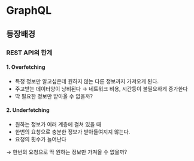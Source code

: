 # GraphQL

## 등장배경

### REST API의 한계

#### 1. Overfetching

- 특정 정보만 알고싶은데 원하지 않는 다른 정보까지 가져오게 된다.
- 주고받는 데이터양이 낭비된다 → 네트워크  비용, 시간등이 불필요하게 증가한다
- 딱 필요한 정보만 받아올 수 없을까?

#### 2. Underfetching

- 원하는 정보가 여러 계층에 걸쳐 있을 때
- 한번의 요청으로 충분한 정보가 받아들여지지 않는다.
- 요청의 횟수가 늘어난다

→ 한번의 요청으로 딱 원하는 정보만 가져올 수 없을까?
